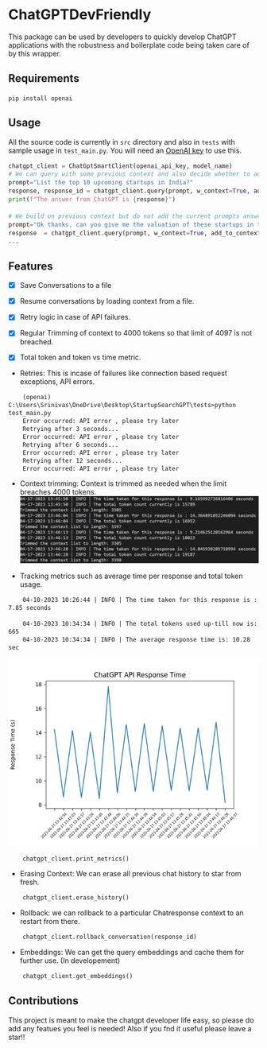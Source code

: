 # ChatGPTDevFriendly


This package can be used by developers to quickly develop ChatGPT applications with the robustness 
and boilerplate code being taken care of by this wrapper.

## Requirements 
`pip install openai`

## Usage 

All the source code is currently in `src` directory and also in `tests` with sample usage in `test_main.py`. You will need an [OpenAI key](https://platform.openai.com/account/api-keys
) to use this. 

```python
chatgpt_client = ChatGptSmartClient(openai_api_key, model_name)
# We can query with some previous context and also decide whether to add a prompts answer to the context
prompt="List the top 10 upcoming startups in India?"
response, response_id = chatgpt_client.query(prompt, w_context=True, add_to_context=True)
print(f"The answer from ChatGPT is {response}")

# We build on previous context but do not add the current prompts answer to context
prompt="Ok thanks, can you give me the valuation of these startups in tabular format"
response  = chatgpt_client.query(prompt, w_context=True, add_to_context=False)
...

```

## Features


- [x] Save Conversations to a file
- [x] Resume conversations by loading context from a file. 
- [x] Retry logic in case of API failures.
- [x] Regular Trimming of context to 4000 tokens so that limit of 4097 is not breached. 
- [x] Total token and token vs time metric. 


- Retries: This is incase of failures like connection based request exceptions, API errors.
```
    (openai) C:\Users\Srinivas\OneDrive\Desktop\StartupSearchGPT\tests>python test_main.py
    Error occurred: API error , please try later
    Retrying after 3 seconds...
    Error occurred: API error , please try later
    Retrying after 6 seconds...
    Error occurred: API error , please try later
    Retrying after 12 seconds...
    Error occurred: API error , please try later
``` 
- Context trimming: Context is trimmed as needed when the limit breaches 4000 tokens. 
![Trimming and printing metrics](printed_metrics.png)

- Tracking metrics such as average time per response and total token usage.
```
    04-10-2023 10:26:44 | INFO | The time taken for this response is : 7.85 seconds

    04-10-2023 10:34:34 | INFO | The total tokens used up-till now is: 665
    04-10-2023 10:34:34 | INFO | The average response time is: 10.28 sec
```
![Sample response times graph](response_times.png)

```python
    chatgpt_client.print_metrics()
```
- Erasing Context: We can erase all previous chat history to star from fresh.
```python
    chatgpt_client.erase_history()
```
- Rollback: we can rollback to a particular Chatresponse context to an restart from there.
```python
    chatgpt_client.rollback_conversation(response_id)
```

- Embeddings: We can get the query embeddings and cache them for further use. (In developement)
```python
    chatgpt_client.get_embeddings()
```

## Contributions

This project is meant to make the chatgpt developer life easy, so please do add any featues you feel is needed! Also if you fnd it useful please leave a star!! 
